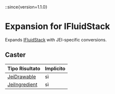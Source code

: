 ::since{version=1.1.0}
# Expansion for IFluidStack

Expands [IFluidStack](/forge/api/fluid/IFluidStack) with JEI-specific conversions.

## Caster

| Tipo Risultato                                                | Implicito |
| ------------------------------------------------------------- | --------- |
| [JeiDrawable](/mods/JEITweaker/API/Component/JeiDrawable)     | sì        |
| [JeiIngredient](/mods/JEITweaker/API/Component/JeiIngredient) | sì        |

